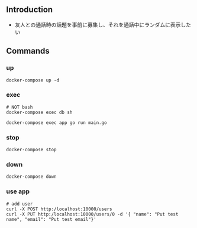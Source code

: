 ## Introduction
- 友人との通話時の話題を事前に募集し、それを通話中にランダムに表示したい

## Commands

### up
```
docker-compose up -d
```

### exec
```
# NOT bash
docker-compose exec db sh
```

```
docker-compose exec app go run main.go
```

### stop
```
docker-compose stop
```

### down
```
docker-compose down
```

### use app
```
# add user
curl -X POST http:/localhost:10000/users
curl -X PUT http:/localhost:10000/users/0 -d '{ "name": "Put test name", "email": "Put test email"}'
```
